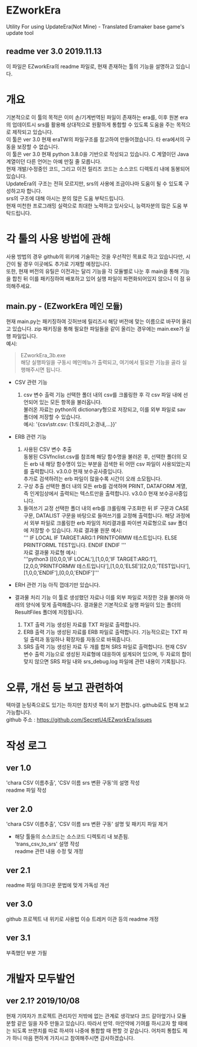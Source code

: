 # EZworkEra
Utility For using UpdateEra(Not Mine) - Translated Eramaker base game's update tool

## readme ver 3.0 2019.11.13
이 파일은 EZworkEra의 readme 파일로, 현재 존재하는 툴의 기능을 설명하고 있습니다.  

# 개요
기본적으로 이 툴의 목적은 이미 손/기계번역된 파일이 존재하는 era를, 이후 원본 era의 업데이트시 srs를 활용해 상대적으로 원활하게 통합할 수 있도록 도움을 주는 목적으로 제작되고 있습니다.  
이 툴은 ver 3.0 현재 eraTW의 파일구조를 참고하여 만들어졌습니다. 타 era에서의 구동을 보장할 수 없습니다.  
이 툴은 ver 3.0 현재 python 3.8.0을 기반으로 작성되고 있습니다. C 계열이던 Java 계열이던 다른 언어는 아예 만질 줄 모릅니다.  
현재 개발/수정중인 코드, 그리고 이전 릴리즈 코드는 소스코드 디렉토리 내에 동봉되어 있습니다.  
UpdateEra의 구조는 전혀 모르지만, srs의 사용에 조금이나마 도움이 될 수 있도록 구성하고자 합니다.  
srs의 구조에 대해 아시는 분의 많은 도움 부탁드립니다.  
현재 미천한 프로그래밍 실력으로 최대한 노력하고 있사오니, 능력자분의 많은 도움 부탁드립니다.  

# 각 툴의 사용 방법에 관해
사용 방법의 경우 github의 위키에 기술하는 것을 우선적인 목표로 하고 있습니다만, 시간이 될 경우 이곳에도 추가로 기재할 예정입니다.  
또한, 현재 버전의 유틸은 이전과는 달리 기능을 각 모듈별로 나눈 후 main을 통해 기능을 합친 뒤 이를 패키징하여 배포하고 있어 실행 파일이 파편화되어있지 않으니 이 점 유의해주세요.  
## main.py - (EZworkEra 메인 모듈)
현재 main.py는 패키징하여 깃허브에 릴리즈시 해당 버전에 맞는 이름으로 바꾸어 올리고 있습니다. zip 패키징을 통해 필요한 파일들을 같이 올리는 경우에는 main.exe가 실행 파일입니다.  
예시:
> EZworkEra_3b.exe  
해당 실행파일을 구동시 메인메뉴가 출력되고, 여기에서 필요한 기능을 골라 실행해주시면 됩니다.  
* CSV 관련 기능
  1. csv 변수 출력 기능
선택한 폴더 내의 csv를 크롤링한 후 각 csv 파일 내에 선언되어 있는 모든 항목을 불러옵니다.  
불러온 자료는 python의 dictionary형으로 저장되고, 이를 외부 파일로 sav 폴더에 저장할 수 있습니다.  
예시: '{csv\str.csv: {1:토리이,2:경내,...}}'
* ERB 관련 기능
  1. 사용된 CSV 변수 추출  
  동봉된 CSVfnclist.csv를 참조해 해당 함수명을 불러온 후, 선택한 폴더의 모든 erb 내 해당 함수명이 있는 부분을 검색한 뒤 어떤 csv 파일이 사용되었는지를 출력합니다. v3.0.0 현재 보수공사중입니다.  
  추가로 검색하려는 erb 파일이 많을수록 시간이 오래 소모됩니다.
  2. 구상 추출
  선택한 폴더 내의 모든 erb를 검색하며 PRINT, DATAFORM 계열, 즉 인게임상에서 출력되는 텍스트만을 출력합니다. v3.0.0 현재 보수공사중입니다.
  3. 들여쓰기 교정
  선택한 폴더 내의 erb를 크롤링해 구조화한 뒤 IF 구문과 CASE 구문, DATALIST 구문을 바탕으로 들여쓰기를 교정해 출력합니다. 해당 과정에서 외부 파일로 크롤링한 erb 파일의 처리결과를 파이썬 자료형으로 sav 폴더에 저장할 수 있습니다.
  자료 결과물 원문 예시:  
  '''
  IF LOCAL
  IF TARGET:ARG:1
  PRINTFORMW 테스트입니다.
  ELSE
  PRINTFORML TEST입니다.
  ENDIF
  ENDIF
  '''  
  자료 결과물 자료형 예시:  
  '''python3
  [[0,0,0,'IF LOCAL'],[1,0,0,'IF TARGET:ARG:1'],[2,0,0,'PRINTFORMW 테스트입니다'],[1,0,0,'ELSE'][2,0,0,'TEST입니다'],[1,0,0,'ENDIF'],[0,0,0,'ENDIF']'''  

* ERH 관련 기능
아직 껍데기만 있습니다.  
* 결과물 처리 기능
이 툴로 생성했던 자료나 이를 외부 파일로 저장한 것을 불러와 아래의 양식에 맞게 출력해줍니다. 결과물은 기본적으로 실행 파일이 있는 폴더의 ResultFiles 폴더에 저장됩니다.  
  1. TXT 출력 기능
  생성된 자료를 TXT 파일로 출력합니다.
  2. ERB 출력 기능
  생성된 자료를 ERB 파일로 출력합니다. 기능적으로는 TXT 파일 출력과 동일하나 확장자를 자동으로 바꿔줍니다.
  3. SRS 출력 기능
  생성된 자료 두 개를 합쳐 SRS 파일로 출력합니다. 현재 CSV 변수 출력 기능으로 생성된 자료형에 대응하여 설계되어 있으며, 두 자료의 합이 맞지 않으면 SRS 파일 내와 srs_debug.log 파일에 관련 내용이 기록됩니다.

# 오류, 개선 등 보고 관련하여
텍마갤 눈팅족으로도 있기는 하지만 참치넷 쪽이 보기 편합니다. github로도 현재 보고 가능합니다.  
github 주소 : https://github.com/SecretU4/EZworkEra/issues  

# 작성 로그
## ver 1.0
'chara CSV 이름추출', 'CSV 이름 srs 변환 구동'의 설명 작성  
readme 파일 작성  
## ver 2.0
'chara CSV 이름추출', 'CSV 이름 srs 변환 구동' 설명 및 패키지 파일 제거  
  * 해당 툴들의 소스코드는 소스코드 디렉토리 내 보존됨.  
'trans_csv_to_srs' 설명 작성  
readme 관련 내용 수정 및 개정  
## ver 2.1
readme 파일 마크다운 문법에 맞게 가독성 개선  
## ver 3.0
github 프로젝트 내 위키로 사용법 이슈 트레커 이관 등의 readme 개정  
## ver 3.1
부족했던 부분 가필

# 개발자 모두발언
## ver 2.1? 2019/10/08
현재 기여자가 프로젝트 관리자인 저밖에 없는 관계로 생각보다 코드 갈아엎기나 모듈 분할 같은 일을 자주 만들고 있습니다. 따라서 만약. 마안약에 기여를 하시고자 할 때에는 되도록 브랜치를 따로 하셔야 나중에 통합할 때 편할 것 같습니다. 어차피 통합도 제가 하니 마음 편하게 가지시고 참여해주시면 감사하겠습니다.
